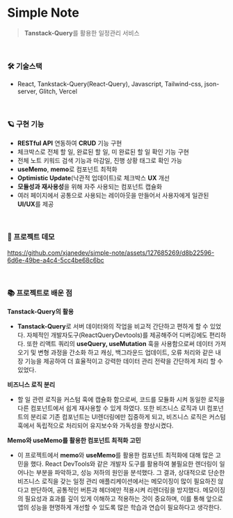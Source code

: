 # Simple Note

> **Tanstack-Query**를 활용한 일정관리 서비스

<br />

### 🛠️ 기술스택

- React, Tankstack-Query(React-Query), Javascript, Tailwind-css, json-server, Glitch, Vercel

<br />

### 🪐 구현 기능

- **RESTful API** 연동하여 **CRUD** 기능 구현
- 체크박스로 전체 할 일, 완료된 할 일, 미 완료된 할 일 확인 기능 구현
- 전체 노트 키워드 검색 기능과 마감일, 진행 상황 태그로 확인 가능
- **useMemo**, **memo**로 컴포넌트 최적화
- **Optimistic Update**(낙관적 업데이트)로 체크박스 **UX** 개선
- **모듈성과 재사용성**을 위해 자주 사용되는 컴포넌트 캡슐화
- 여러 페이지에서 공통으로 사용되는 레이아웃을 만들어서 사용자에게 일관된 **UI/UX**를 제공

<br />


### 💎 프로젝트 데모
https://github.com/xjanedev/simple-note/assets/127685269/d8b22596-6d6e-49be-a4c4-5cc4be68c6bc

<br />

### 📚 프로젝트로 배운 점
**Tanstack-Query의 활용**

- **Tanstack-Query**로 서버 데이터와의 작업을 비교적 간단하고 편하게 할 수 있었다. 자체적인 개발자도구(ReactQueryDevtools)를 제공해주어 디버깅에도 편리하다. 또한 리액트 쿼리의 **useQuery, useMutation** 훅을 사용함으로써 데이터 가져오기 및 변형 과정을 간소화 하고 캐싱, 백그라운드 업데이트, 오류 처리와 같은 내장 기능을 제공하여 더 효율적이고 강력한 데이터 관리 전략을 간단하게 처리 할 수 있었다.

**비즈니스 로직 분리**

- 할 일 관련 로직을 커스텀 훅에 캡슐화 함으로써, 코드를 모듈화 시켜 동일한 로직을 다른 컴포넌트에서 쉽게 재사용할 수 있게 하였다. 또한 비즈니스 로직과 UI 컴포넌트의 분리로 기존 컴포넌트는 UI렌더링에만 집중하게 되고, 비즈니스 로직은 커스텀 훅에서 독립적으로 처리되어 유지보수와 가독성을 향상시켰다.

**Memo와 useMemo를 활용한 컴포넌트 최적화 고민**

- 이 프로젝트에서 **memo**와 **useMemo**를 활용한 컴포넌트 최적화에 대해 많은 고민을 했다. React DevTools와 같은 개발자 도구를 활용하여 불필요한 렌더링이 일어나는 부분을 파악하고, 성능 저하의 원인을 분석했다. 그 결과, 상대적으로 단순한 비즈니스 로직을 갖는 일정 관리 애플리케이션에서는 메모이징이 많이 필요하진 않다고 판단하여, 공통적인 버튼과 헤더에만 적용시켜 리렌더링을 방지했다. 메모이징의 필요성과 효과를 깊이 있게 이해하고 적용하는 것이 중요하며, 이를 통해 앞으로 앱의 성능을 현명하게 개선할 수 있도록 많은 학습과 연습이 필요하다고 생각한다.

<br />



